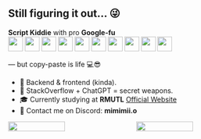 ## Still figuring it out... 😜

**Script Kiddie** with pro **Google-fu**  
<img src="https://cdn.jsdelivr.net/gh/devicons/devicon/icons/c/c-original.svg" width="30" height="30"/>
<img src="https://cdn.jsdelivr.net/gh/devicons/devicon/icons/cplusplus/cplusplus-original.svg" width="30" height="30"/>
<img src="https://cdn.jsdelivr.net/gh/devicons/devicon/icons/csharp/csharp-original.svg" width="30" height="30"/>
<img src="https://cdn.jsdelivr.net/gh/devicons/devicon/icons/python/python-original.svg" width="30" height="30"/>
<img src="https://cdn.jsdelivr.net/gh/devicons/devicon/icons/javascript/javascript-original.svg" width="30" height="30"/>
<img src="https://cdn.jsdelivr.net/gh/devicons/devicon/icons/lua/lua-original.svg" width="30" height="30"/>
<img src="https://cdn.jsdelivr.net/gh/devicons/devicon/icons/php/php-original.svg" width="30" height="30"/>
<img src="https://cdn.jsdelivr.net/gh/devicons/devicon/icons/html5/html5-original.svg" width="30" height="30"/>
<img src="https://cdn.jsdelivr.net/gh/devicons/devicon/icons/nodejs/nodejs-original.svg" width="30" height="30"/>
<img src="https://cdn.jsdelivr.net/gh/devicons/devicon/icons/mysql/mysql-original.svg" width="30" height="30"/>  

— but copy-paste is life 💻😎

- 🔧 Backend & frontend (kinda).
- 🧠 StackOverflow + ChatGPT = secret weapons.
- 🎓 Currently studying at **RMUTL** [Official Website](https://www.rmutl.ac.th/)
- 💬 Contact me on Discord: **mimimii.o**

<div style="display: flex; justify-content: space-between;">
  <img src="https://github-readme-stats.vercel.app/api?username=monthonsova&&show_icons=true&title_color=ffffff&icon_color=bb2acf&text_color=daf7dc&bg_color=151515" width="48%" />
  <img src="https://github-readme-stats.vercel.app/api/top-langs/?username=monthonsova&layout=compact" width="48%" />
</div>
